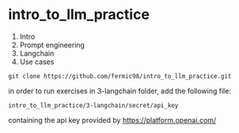# intro_to_llm_practice
1. Intro
2. Prompt engineering
3. Langchain
4. Use cases

```
git clone https://github.com/fermic98/intro_to_llm_practice.git
```

in order to run exercises in 3-langchain folder, add the following file:

`intro_to_llm_practice/3-langchain/secret/api_key`

containing the api key provided by https://platform.openai.com/
